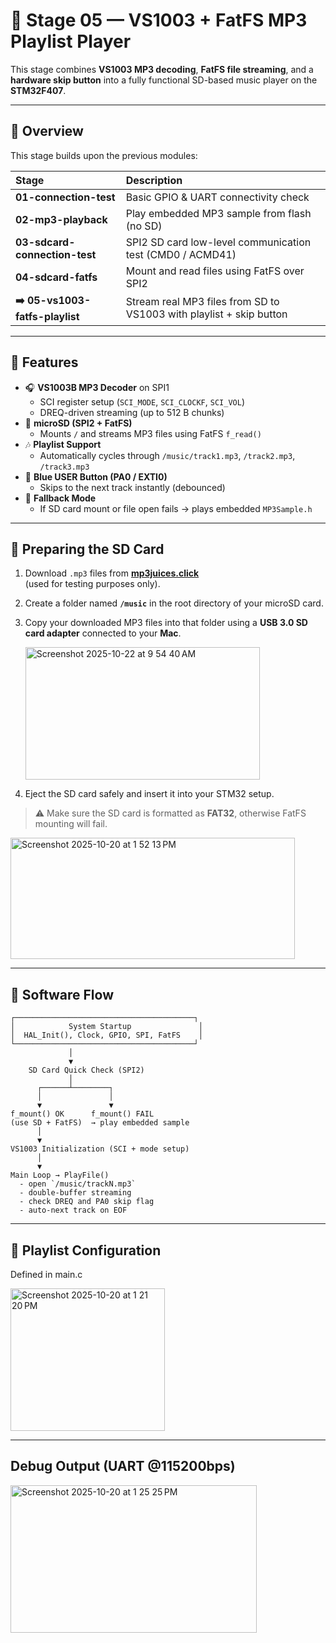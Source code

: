 # 🎵 Stage 05 — VS1003 + FatFS MP3 Playlist Player

This stage combines **VS1003 MP3 decoding**, **FatFS file streaming**, and a **hardware skip button** into a fully functional SD-based music player on the **STM32F407**.

---

## 🚀 Overview

This stage builds upon the previous modules:

| Stage | Description |
|:------|:-------------|
| **01-connection-test** | Basic GPIO & UART connectivity check |
| **02-mp3-playback** | Play embedded MP3 sample from flash (no SD) |
| **03-sdcard-connection-test** | SPI2 SD card low-level communication test (CMD0 / ACMD41) |
| **04-sdcard-fatfs** | Mount and read files using FatFS over SPI2 |
| **➡️ 05-vs1003-fatfs-playlist** | Stream real MP3 files from SD to VS1003 with playlist + skip button |

---

## 🧩 Features

- 🎧 **VS1003B MP3 Decoder** on SPI1  
  - SCI register setup (`SCI_MODE`, `SCI_CLOCKF`, `SCI_VOL`)  
  - DREQ-driven streaming (up to 512 B chunks)
- 💾 **microSD (SPI2 + FatFS)**  
  - Mounts `/` and streams MP3 files using FatFS `f_read()`
- 🎶 **Playlist Support**  
  - Automatically cycles through `/music/track1.mp3`, `/track2.mp3`, `/track3.mp3`
- 🔘 **Blue USER Button (PA0 / EXTI0)**  
  - Skips to the next track instantly (debounced)
- 🧠 **Fallback Mode**  
  - If SD card mount or file open fails → plays embedded `MP3Sample.h`

---

## 💽 Preparing the SD Card

1. Download `.mp3` files from [**mp3juices.click**](https://v3.mp3juices.click/)  
   (used for testing purposes only).

2. Create a folder named **`/music`** in the root directory of your microSD card.

3. Copy your downloaded MP3 files into that folder using a **USB 3.0 SD card adapter** connected to your **Mac**.

    <img width="375" height="212" alt="Screenshot 2025-10-22 at 9 54 40 AM" src="https://github.com/user-attachments/assets/e72143be-4be8-4b1c-bd4a-467ec73bae9e" />

4. Eject the SD card safely and insert it into your STM32 setup.

> ⚠️ Make sure the SD card is formatted as **FAT32**, otherwise FatFS mounting will fail.

<img width="455" height="194" alt="Screenshot 2025-10-20 at 1 52 13 PM" src="https://github.com/user-attachments/assets/7052120b-9800-4448-8791-de7a4d20b2b3" />

---

## 🧠 Software Flow

```text
┌────────────────────────────────────────┐
│            System Startup               │
│  HAL_Init(), Clock, GPIO, SPI, FatFS    │
└────────────────────────────────────────┘
             │
             ▼
    SD Card Quick Check (SPI2)
             │
      ┌──────┴────────┐
      │               │
      ▼               ▼
f_mount() OK      f_mount() FAIL
(use SD + FatFS)  → play embedded sample
      │
      ▼
VS1003 Initialization (SCI + mode setup)
      │
      ▼
Main Loop → PlayFile()
  - open `/music/trackN.mp3`
  - double-buffer streaming
  - check DREQ and PA0 skip flag
  - auto-next track on EOF

```

---

## 🧩 Playlist Configuration

Defined in main.c

<img width="247" height="228" alt="Screenshot 2025-10-20 at 1 21 20 PM" src="https://github.com/user-attachments/assets/6d53e756-78a8-4bec-8d2d-bed0d3aecc71" />

---

## Debug Output (UART @115200bps)

<img width="394" height="236" alt="Screenshot 2025-10-20 at 1 25 25 PM" src="https://github.com/user-attachments/assets/511cb864-f715-4683-be89-65ce3026d760" />

